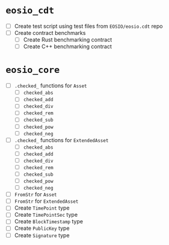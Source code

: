 # `eosio_cdt`

- [ ] Create test script using test files from `EOSIO/eosio.cdt` repo
- [ ] Create contract benchmarks
  - [ ] Create Rust benchmarking contract
  - [ ] Create C++ benchmarking contract

# `eosio_core`

- [ ] `.checked_` functions for `Asset`
  - [ ] `checked_abs`
  - [ ] `checked_add`
  - [ ] `checked_div`
  - [ ] `checked_rem`
  - [ ] `checked_sub`
  - [ ] `checked_pow`
  - [ ] `checked_neg`
- [ ] `.checked_` functions for `ExtendedAsset`
  - [ ] `checked_abs`
  - [ ] `checked_add`
  - [ ] `checked_div`
  - [ ] `checked_rem`
  - [ ] `checked_sub`
  - [ ] `checked_pow`
  - [ ] `checked_neg`
- [ ] `FromStr` for `Asset`
- [ ] `FromStr` for `ExtendedAsset`
- [ ] Create `TimePoint` type
- [ ] Create `TimePointSec` type
- [ ] Create `BlockTimestamp` type
- [ ] Create `PublicKey` type
- [ ] Create `Signature` type